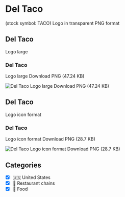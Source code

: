# Del Taco
 (stock symbol: TACO) Logo in transparent PNG format

## Del Taco
 Logo large

### Del Taco
 Logo large Download PNG (47.24 KB)

![Del Taco
 Logo large Download PNG (47.24 KB)](/img/orig/TACO_BIG-ea25a91f.png)

## Del Taco
 Logo icon format

### Del Taco
 Logo icon format Download PNG (28.7 KB)

![Del Taco
 Logo icon format Download PNG (28.7 KB)](/img/orig/TACO-ea2ee2b8.png)



## Categories
- [x] 🇺🇸 United States
- [x] 🍔 Restaurant chains
- [x] 🍴 Food
